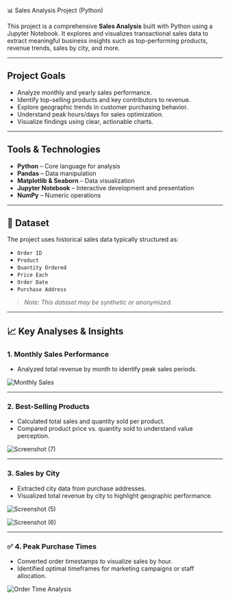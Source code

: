  📊 Sales Analysis Project (Python)

This project is a comprehensive **Sales Analysis** built with Python using a Jupyter Notebook. It explores and visualizes transactional sales data to extract meaningful business insights such as top-performing products, revenue trends, sales by city, and more.

---

## Project Goals

- Analyze monthly and yearly sales performance.
- Identify top-selling products and key contributors to revenue.
- Explore geographic trends in customer purchasing behavior.
- Understand peak hours/days for sales optimization.
- Visualize findings using clear, actionable charts.

---

##  Tools & Technologies

- **Python** – Core language for analysis
- **Pandas** – Data manipulation
- **Matplotlib & Seaborn** – Data visualization
- **Jupyter Notebook** – Interactive development and presentation
- **NumPy** – Numeric operations

---

## 📁 Dataset

The project uses historical sales data typically structured as:

- `Order ID`
- `Product`
- `Quantity Ordered`
- `Price Each`
- `Order Date`
- `Purchase Address`

> _Note: This dataset may be synthetic or anonymized._

---

## 📈 Key Analyses & Insights

### 1. Monthly Sales Performance

- Analyzed total revenue by month to identify peak sales periods.

![Monthly Sales](images/monthly-sales.png)

---

###  2. Best-Selling Products

- Calculated total sales and quantity sold per product.
- Compared product price vs. quantity sold to understand value perception.

![Screenshot (7)](https://github.com/user-attachments/assets/cae41ef3-f053-4a6b-9d28-74624b1c7390)


---

###  3. Sales by City

- Extracted city data from purchase addresses.
- Visualized total revenue by city to highlight geographic performance.

![Screenshot (5)](https://github.com/user-attachments/assets/6b08a248-556c-432a-935e-74414ceb14fc)

![Screenshot (6)](https://github.com/user-attachments/assets/0250232d-f85c-42bf-9230-2b3365fb1e26)

---

### ✅ 4. Peak Purchase Times

- Converted order timestamps to visualize sales by hour.
- Identified optimal timeframes for marketing campaigns or staff allocation.

![Order Time Analysis](images/order-times.png)
